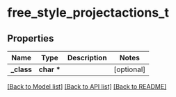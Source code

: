 # free_style_projectactions_t

## Properties
Name | Type | Description | Notes
------------ | ------------- | ------------- | -------------
**_class** | **char \*** |  | [optional] 

[[Back to Model list]](../README.md#documentation-for-models) [[Back to API list]](../README.md#documentation-for-api-endpoints) [[Back to README]](../README.md)


